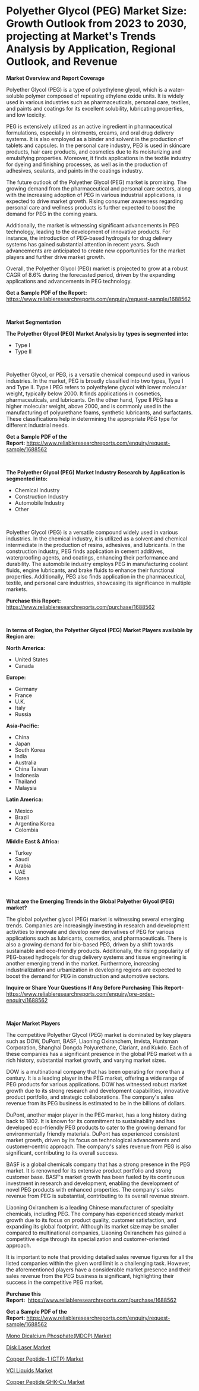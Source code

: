 <p><h1>Polyether Glycol (PEG) Market Size: Growth Outlook from 2023 to 2030, projecting at Market's Trends Analysis by Application, Regional Outlook, and Revenue</h1></p><p><strong>Market Overview and Report Coverage</strong></p>
<p><p>Polyether Glycol (PEG) is a type of polyethylene glycol, which is a water-soluble polymer composed of repeating ethylene oxide units. It is widely used in various industries such as pharmaceuticals, personal care, textiles, and paints and coatings for its excellent solubility, lubricating properties, and low toxicity.</p><p>PEG is extensively utilized as an active ingredient in pharmaceutical formulations, especially in ointments, creams, and oral drug delivery systems. It is also employed as a binder and solvent in the production of tablets and capsules. In the personal care industry, PEG is used in skincare products, hair care products, and cosmetics due to its moisturizing and emulsifying properties. Moreover, it finds applications in the textile industry for dyeing and finishing processes, as well as in the production of adhesives, sealants, and paints in the coatings industry.</p><p>The future outlook of the Polyether Glycol (PEG) market is promising. The growing demand from the pharmaceutical and personal care sectors, along with the increasing adoption of PEG in various industrial applications, is expected to drive market growth. Rising consumer awareness regarding personal care and wellness products is further expected to boost the demand for PEG in the coming years.</p><p>Additionally, the market is witnessing significant advancements in PEG technology, leading to the development of innovative products. For instance, the introduction of PEG-based hydrogels for drug delivery systems has gained substantial attention in recent years. Such advancements are anticipated to create new opportunities for the market players and further drive market growth.</p><p>Overall, the Polyether Glycol (PEG) market is projected to grow at a robust CAGR of 8.6% during the forecasted period, driven by the expanding applications and advancements in PEG technology.</p></p>
<p><strong>Get a Sample PDF of the Report:</strong> <a href="https://www.reliableresearchreports.com/enquiry/request-sample/1688562">https://www.reliableresearchreports.com/enquiry/request-sample/1688562</a></p>
<p>&nbsp;</p>
<p><strong>Market Segmentation</strong></p>
<p><strong>The Polyether Glycol (PEG) Market Analysis by types is segmented into:</strong></p>
<p><ul><li>Type I</li><li>Type II</li></ul></p>
<p>&nbsp;</p>
<p><p>Polyether Glycol, or PEG, is a versatile chemical compound used in various industries. In the market, PEG is broadly classified into two types, Type I and Type II. Type I PEG refers to polyethylene glycol with lower molecular weight, typically below 2000. It finds applications in cosmetics, pharmaceuticals, and lubricants. On the other hand, Type II PEG has a higher molecular weight, above 2000, and is commonly used in the manufacturing of polyurethane foams, synthetic lubricants, and surfactants. These classifications help in determining the appropriate PEG type for different industrial needs.</p></p>
<p><strong>Get a Sample PDF of the Report:</strong>&nbsp;<a href="https://www.reliableresearchreports.com/enquiry/request-sample/1688562">https://www.reliableresearchreports.com/enquiry/request-sample/1688562</a></p>
<p>&nbsp;</p>
<p><strong>The Polyether Glycol (PEG) Market Industry Research by Application is segmented into:</strong></p>
<p><ul><li>Chemical Industry</li><li>Construction Industry</li><li>Automobile Industry</li><li>Other</li></ul></p>
<p>&nbsp;</p>
<p><p>Polyether Glycol (PEG) is a versatile compound widely used in various industries. In the chemical industry, it is utilized as a solvent and chemical intermediate in the production of resins, adhesives, and lubricants. In the construction industry, PEG finds application in cement additives, waterproofing agents, and coatings, enhancing their performance and durability. The automobile industry employs PEG in manufacturing coolant fluids, engine lubricants, and brake fluids to enhance their functional properties. Additionally, PEG also finds application in the pharmaceutical, textile, and personal care industries, showcasing its significance in multiple markets.</p></p>
<p><strong>Purchase this Report:</strong>&nbsp; <a href="https://www.reliableresearchreports.com/purchase/1688562">https://www.reliableresearchreports.com/purchase/1688562</a></p>
<p>&nbsp;</p>
<p><strong>In terms of Region, the Polyether Glycol (PEG) Market Players available by Region are:</strong></p>
<p>
    <p> <strong> North America: </strong>
        <ul>
            <li>United States</li>
            <li>Canada</li>
        </ul>
        </p> 
    <p> <strong> Europe: </strong>
        <ul>
            <li>Germany</li>
            <li>France</li>
            <li>U.K.</li>
            <li>Italy</li>
            <li>Russia</li>
        </ul>
        </p> 
    <p> <strong> Asia-Pacific: </strong>
        <ul>
            <li>China</li>
            <li>Japan</li>
            <li>South Korea</li>
            <li>India</li>
            <li>Australia</li>
            <li>China Taiwan</li>
            <li>Indonesia</li>
            <li>Thailand</li>
            <li>Malaysia</li>
        </ul>
        </p> 
    <p> <strong> Latin America: </strong>
        <ul>
            <li>Mexico</li>
            <li>Brazil</li>
            <li>Argentina Korea</li>
            <li>Colombia</li>
        </ul>
        </p> 
    <p> <strong> Middle East & Africa: </strong>
        <ul>
            <li>Turkey</li>
            <li>Saudi</li>
            <li>Arabia</li>
            <li>UAE</li>
            <li>Korea</li>
        </ul>
    </p>
    </p>
<p>&nbsp;</p>
<p><strong>What are the Emerging Trends in the Global Polyether Glycol (PEG) market?</strong></p>
<p><p>The global polyether glycol (PEG) market is witnessing several emerging trends. Companies are increasingly investing in research and development activities to innovate and develop new derivatives of PEG for various applications such as lubricants, cosmetics, and pharmaceuticals. There is also a growing demand for bio-based PEG, driven by a shift towards sustainable and eco-friendly products. Additionally, the rising popularity of PEG-based hydrogels for drug delivery systems and tissue engineering is another emerging trend in the market. Furthermore, increasing industrialization and urbanization in developing regions are expected to boost the demand for PEG in construction and automotive sectors.</p></p>
<p><strong>Inquire or Share Your Questions If Any Before Purchasing This Report</strong>- <a href="https://www.reliableresearchreports.com/enquiry/pre-order-enquiry/1688562">https://www.reliableresearchreports.com/enquiry/pre-order-enquiry/1688562</a></p>
<p>&nbsp;</p>
<p><strong>Major Market Players</strong></p>
<p><p>The competitive Polyether Glycol (PEG) market is dominated by key players such as DOW, DuPont, BASF, Liaoning Oxiranchem, Invista, Huntsman Corporation, Shanghai Dongda Polyurethane, Clariant, and Kukdo. Each of these companies has a significant presence in the global PEG market with a rich history, substantial market growth, and varying market sizes.</p><p>DOW is a multinational company that has been operating for more than a century. It is a leading player in the PEG market, offering a wide range of PEG products for various applications. DOW has witnessed robust market growth due to its strong research and development capabilities, innovative product portfolio, and strategic collaborations. The company's sales revenue from its PEG business is estimated to be in the billions of dollars.</p><p>DuPont, another major player in the PEG market, has a long history dating back to 1802. It is known for its commitment to sustainability and has developed eco-friendly PEG products to cater to the growing demand for environmentally friendly materials. DuPont has experienced consistent market growth, driven by its focus on technological advancements and customer-centric approach. The company's sales revenue from PEG is also significant, contributing to its overall success.</p><p>BASF is a global chemicals company that has a strong presence in the PEG market. It is renowned for its extensive product portfolio and strong customer base. BASF's market growth has been fueled by its continuous investment in research and development, enabling the development of novel PEG products with enhanced properties. The company's sales revenue from PEG is substantial, contributing to its overall revenue stream.</p><p>Liaoning Oxiranchem is a leading Chinese manufacturer of specialty chemicals, including PEG. The company has experienced steady market growth due to its focus on product quality, customer satisfaction, and expanding its global footprint. Although its market size may be smaller compared to multinational companies, Liaoning Oxiranchem has gained a competitive edge through its specialization and customer-oriented approach.</p><p>It is important to note that providing detailed sales revenue figures for all the listed companies within the given word limit is a challenging task. However, the aforementioned players have a considerable market presence and their sales revenue from the PEG business is significant, highlighting their success in the competitive PEG market.</p></p>
<p><strong>Purchase this Report:</strong>&nbsp;&nbsp;<a href="https://www.reliableresearchreports.com/purchase/1688562">https://www.reliableresearchreports.com/purchase/1688562</a></p>
<p></p>
<p><strong>Get a Sample PDF of the Report:</strong>&nbsp;<a href="https://www.reliableresearchreports.com/enquiry/request-sample/1688562">https://www.reliableresearchreports.com/enquiry/request-sample/1688562</a></p>
<p><p><a href="https://www.linkedin.com/pulse/mono-dicalcium-phosphatemdcp-market-size-share-global/">Mono Dicalcium Phosphate(MDCP) Market</a></p><p><a href="https://medium.com/@reecebednar/disk-laser-market-outlook-industry-overview-and-forecast-2023-to-2030-2c844f74a8e7">Disk Laser Market</a></p><p><a href="https://www.linkedin.com/pulse/copper-peptide-1-ctp-market-challenges-opportunities-growth/">Copper Peptide-1 (CTP) Market</a></p><p><a href="https://medium.com/@flavietowne/decoding-vci-liquids-market-metrics-market-share-trends-and-growth-patterns-a277e047cf72">VCI Liquids Market</a></p><p><a href="https://www.linkedin.com/pulse/copper-peptide-ghk-cu-market-size-share-amp-trends/">Copper Peptide GHK-Cu Market</a></p></p>